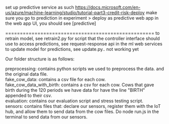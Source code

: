 set up predictive service as such https://docs.microsoft.com/en-us/azure/machine-learning/studio/tutorial-part3-credit-risk-deploy
make sure you go to prediction in experiment > deploy as predictive web app
in the web app UI, you should see [predictive]


===================================================
to retrain model, see retrain2.py for script that  the controller interface should use
to access predictions, see request-response api in the ml web services
to update model for predictions, see update.py.. not working yet

Our folder structure is as follows:

preprocessing: contains python scripts we used to preprocess the data. and the original data file.<br>
fake_cow_data: contains a csv file for each cow.<br>
fake_cow_data_with_birth: contains a csv for each cow. Cows that gave birth during the 120 periods we have data for have the line "BIRTH" appended to their csv.<br>
evaluation: contains our evaluation script and stress testing script.<br>
sensors: contains files that: declare our sensors, register them with the IoT hub, and allow them to send data from the cow files. Do node run.js in the terminal to send data from our sensors.

